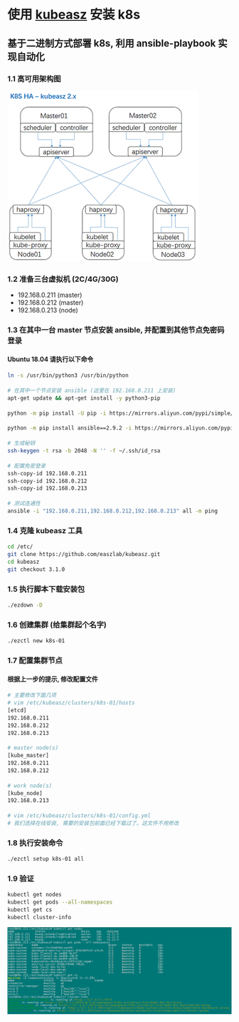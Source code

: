 # 使用 [kubeasz](https://github.com/easzlab/kubeasz) 安装 k8s

## 基于二进制方式部署 k8s, 利用 ansible-playbook 实现自动化

### 1.1 高可用架构图

![HA architecture](https://github.com/easzlab/kubeasz/blob/master/pics/ha-2x.gif)

### 1.2 准备三台虚拟机 (2C/4G/30G)

- 192.168.0.211 (master)
- 192.168.0.212 (master)
- 192.168.0.213 (node)

### 1.3 在其中一台 master 节点安装 ansible, 并配置到其他节点免密码登录

#### Ubuntu 18.04 请执行以下命令

```bash
ln -s /usr/bin/python3 /usr/bin/python

# 在其中一个节点安装 ansible (这里在 192.168.0.211 上安装)
apt-get update && apt-get install -y python3-pip

python -m pip install -U pip -i https://mirrors.aliyun.com/pypi/simple/

python -m pip install ansible==2.9.2 -i https://mirrors.aliyun.com/pypi/simple/

# 生成秘钥
ssh-keygen -t rsa -b 2048 -N '' -f ~/.ssh/id_rsa

# 配置免密登录
ssh-copy-id 192.168.0.211
ssh-copy-id 192.168.0.212
ssh-copy-id 192.168.0.213

# 测试连通性
ansible -i "192.168.0.211,192.168.0.212,192.168.0.213" all -m ping
```

### 1.4 克隆 kubeasz 工具

```bash
cd /etc/
git clone https://github.com/easzlab/kubeasz.git
cd kubeasz
git checkout 3.1.0
```

### 1.5 执行脚本下载安装包

```bash
./ezdown -D
```

### 1.6 创建集群 (给集群起个名字)

```bash
./ezctl new k8s-01
```

### 1.7 配置集群节点

#### 根据上一步的提示, 修改配置文件

```bash
# 主要修改下面几项
# vim /etc/kubeasz/clusters/k8s-01/hosts
[etcd]
192.168.0.211
192.168.0.212
192.168.0.213

# master node(s)
[kube_master]
192.168.0.211
192.168.0.212

# work node(s)
[kube_node]
192.168.0.213

# vim /etc/kubeasz/clusters/k8s-01/config.yml
# 我们选择在线安装, 需要的安装包前面已经下载过了。这文件不用修改
```

### 1.8 执行安装命令

```bash
./ezctl setup k8s-01 all
```

### 1.9 验证

```bash
kubectl get nodes
kubectl get pods --all-namespaces
kubectl get cs
kubectl cluster-info
```

![k8s-verify](./images/k8s-verify.png)
